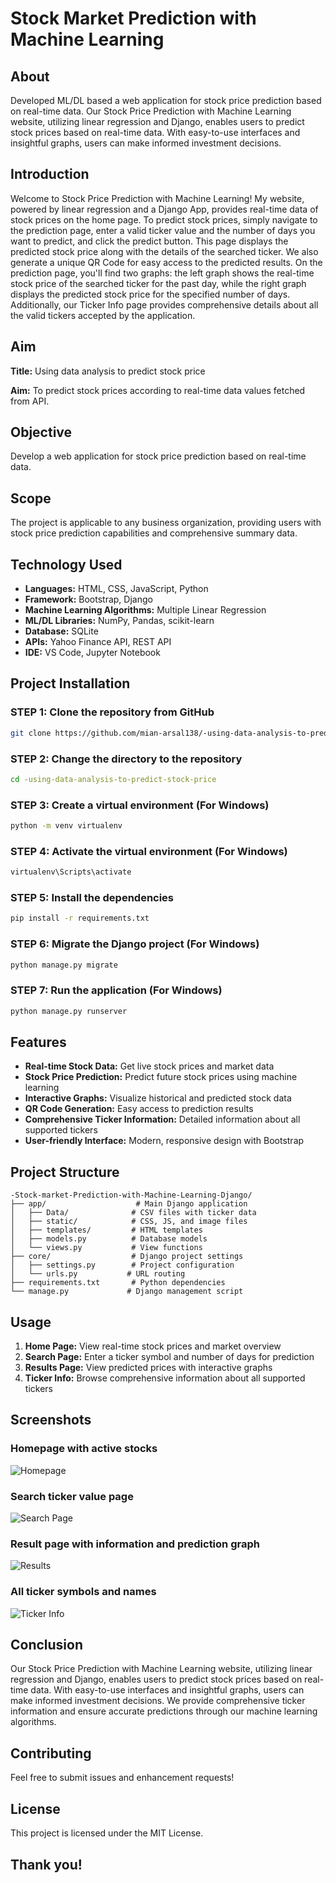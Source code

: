 # Stock Market Prediction with Machine Learning

## About

Developed ML/DL based a web application for stock price prediction based on real-time data. Our Stock Price Prediction with Machine Learning website, utilizing linear regression and Django, enables users to predict stock prices based on real-time data. With easy-to-use interfaces and insightful graphs, users can make informed investment decisions.

## Introduction

Welcome to Stock Price Prediction with Machine Learning! My website, powered by linear regression and a Django App, provides real-time data of stock prices on the home page. To predict stock prices, simply navigate to the prediction page, enter a valid ticker value and the number of days you want to predict, and click the predict button. This page displays the predicted stock price along with the details of the searched ticker. We also generate a unique QR Code for easy access to the predicted results. On the prediction page, you'll find two graphs: the left graph shows the real-time stock price of the searched ticker for the past day, while the right graph displays the predicted stock price for the specified number of days. Additionally, our Ticker Info page provides comprehensive details about all the valid tickers accepted by the application.

## Aim

**Title:** Using data analysis to predict stock price

**Aim:** To predict stock prices according to real-time data values fetched from API.

## Objective

Develop a web application for stock price prediction based on real-time data.

## Scope

The project is applicable to any business organization, providing users with stock price prediction capabilities and comprehensive summary data.

## Technology Used

- **Languages:** HTML, CSS, JavaScript, Python
- **Framework:** Bootstrap, Django
- **Machine Learning Algorithms:** Multiple Linear Regression
- **ML/DL Libraries:** NumPy, Pandas, scikit-learn
- **Database:** SQLite
- **APIs:** Yahoo Finance API, REST API
- **IDE:** VS Code, Jupyter Notebook

## Project Installation

### STEP 1: Clone the repository from GitHub
```bash
git clone https://github.com/mian-arsal138/-using-data-analysis-to-predict-stock-price.git
```

### STEP 2: Change the directory to the repository
```bash
cd -using-data-analysis-to-predict-stock-price
```

### STEP 3: Create a virtual environment (For Windows)
```bash
python -m venv virtualenv
```

### STEP 4: Activate the virtual environment (For Windows)
```bash
virtualenv\Scripts\activate
```

### STEP 5: Install the dependencies
```bash
pip install -r requirements.txt
```

### STEP 6: Migrate the Django project (For Windows)
```bash
python manage.py migrate
```

### STEP 7: Run the application (For Windows)
```bash
python manage.py runserver
```

## Features

- **Real-time Stock Data:** Get live stock prices and market data
- **Stock Price Prediction:** Predict future stock prices using machine learning
- **Interactive Graphs:** Visualize historical and predicted stock data
- **QR Code Generation:** Easy access to prediction results
- **Comprehensive Ticker Information:** Detailed information about all supported tickers
- **User-friendly Interface:** Modern, responsive design with Bootstrap

## Project Structure

```
-Stock-market-Prediction-with-Machine-Learning-Django/
├── app/                    # Main Django application
│   ├── Data/              # CSV files with ticker data
│   ├── static/            # CSS, JS, and image files
│   ├── templates/         # HTML templates
│   ├── models.py          # Database models
│   └── views.py           # View functions
├── core/                  # Django project settings
│   ├── settings.py        # Project configuration
│   └── urls.py           # URL routing
├── requirements.txt       # Python dependencies
└── manage.py             # Django management script
```

## Usage

1. **Home Page:** View real-time stock prices and market overview
2. **Search Page:** Enter a ticker symbol and number of days for prediction
3. **Results Page:** View predicted prices with interactive graphs
4. **Ticker Info:** Browse comprehensive information about all supported tickers

## Screenshots

### Homepage with active stocks
![Homepage](screenshots/homepage.png)

### Search ticker value page
![Search Page](screenshots/search.png)

### Result page with information and prediction graph
![Results](screenshots/results.png)

### All ticker symbols and names
![Ticker Info](screenshots/tickers.png)

## Conclusion

Our Stock Price Prediction with Machine Learning website, utilizing linear regression and Django, enables users to predict stock prices based on real-time data. With easy-to-use interfaces and insightful graphs, users can make informed investment decisions. We provide comprehensive ticker information and ensure accurate predictions through our machine learning algorithms.

## Contributing

Feel free to submit issues and enhancement requests!

## License

This project is licensed under the MIT License.

## Thank you!
